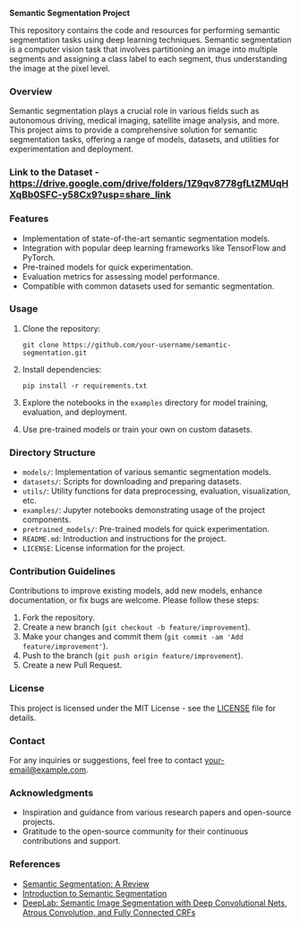 **Semantic Segmentation Project**

This repository contains the code and resources for performing semantic segmentation tasks using deep learning techniques. Semantic segmentation is a computer vision task that involves partitioning an image into multiple segments and assigning a class label to each segment, thus understanding the image at the pixel level.

### Overview
Semantic segmentation plays a crucial role in various fields such as autonomous driving, medical imaging, satellite image analysis, and more. This project aims to provide a comprehensive solution for semantic segmentation tasks, offering a range of models, datasets, and utilities for experimentation and deployment.

### Link to the Dataset - https://drive.google.com/drive/folders/1Z9qv8778gfLtZMUqHXqBb0SFC-y58Cx9?usp=share_link
### Features
- Implementation of state-of-the-art semantic segmentation models.
- Integration with popular deep learning frameworks like TensorFlow and PyTorch.
- Pre-trained models for quick experimentation.
- Evaluation metrics for assessing model performance.
- Compatible with common datasets used for semantic segmentation.

### Usage
1. Clone the repository:
   ```
   git clone https://github.com/your-username/semantic-segmentation.git
   ```

2. Install dependencies:
   ```
   pip install -r requirements.txt
   ```

3. Explore the notebooks in the `examples` directory for model training, evaluation, and deployment.

4. Use pre-trained models or train your own on custom datasets.

### Directory Structure
- `models/`: Implementation of various semantic segmentation models.
- `datasets/`: Scripts for downloading and preparing datasets.
- `utils/`: Utility functions for data preprocessing, evaluation, visualization, etc.
- `examples/`: Jupyter notebooks demonstrating usage of the project components.
- `pretrained_models/`: Pre-trained models for quick experimentation.
- `README.md`: Introduction and instructions for the project.
- `LICENSE`: License information for the project.

### Contribution Guidelines
Contributions to improve existing models, add new models, enhance documentation, or fix bugs are welcome. Please follow these steps:

1. Fork the repository.
2. Create a new branch (`git checkout -b feature/improvement`).
3. Make your changes and commit them (`git commit -am 'Add feature/improvement'`).
4. Push to the branch (`git push origin feature/improvement`).
5. Create a new Pull Request.

### License
This project is licensed under the MIT License - see the [LICENSE](LICENSE) file for details.

### Contact
For any inquiries or suggestions, feel free to contact [your-email@example.com](mailto:your-email@example.com).

### Acknowledgments
- Inspiration and guidance from various research papers and open-source projects.
- Gratitude to the open-source community for their continuous contributions and support.

### References
- [Semantic Segmentation: A Review](https://arxiv.org/abs/2001.05566)
- [Introduction to Semantic Segmentation](https://www.analyticsvidhya.com/blog/2019/02/tutorial-semantic-segmentation-google-deeplab/)
- [DeepLab: Semantic Image Segmentation with Deep Convolutional Nets, Atrous Convolution, and Fully Connected CRFs](https://arxiv.org/abs/1606.00915)
